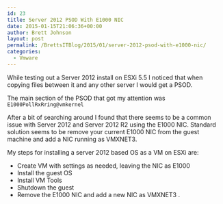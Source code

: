 ```yaml
---
id: 23
title: Server 2012 PSOD With E1000 NIC
date: 2015-01-15T21:06:36+00:00
author: Brett Johnson
layout: post
permalink: /BrettsITBlog/2015/01/server-2012-psod-with-e1000-nic/
categories:
  - Vmware
---
```

While testing out a Server 2012 install on ESXi 5.5 I noticed that when copying files between it and any other server I would get a PSOD.

The main section of the PSOD that got my attention was `E1000PollRxRring@vmkernel` 

After a bit of searching around I found that there seems to be a common issue with Server 2012 and Server 2012 R2 using the E1000 NIC. Standard solution seems to be remove your current E1000 NIC from the guest machine and add a NIC running as VMXNET3.

My steps for installing a server 2012 based OS as a VM on ESXi are:

  * Create VM with settings as needed, leaving the NIC as E1000
  * Install the guest OS
  * Install VM Tools
  * Shutdown the guest
  * Remove the E1000 NIC and add a new NIC as VMXNET3 .